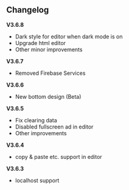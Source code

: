 ## Changelog
**V3.6.8**
- Dark style for editor when dark mode is on
- Upgrade html editor
- Other minor improvements

**V3.6.7**
- Removed Firebase Services

**V3.6.6**
- New bottom design (Beta)

**V3.6.5**
- Fix clearing data
- Disabled fullscreen ad in editor
- Other improvements

**V3.6.4**
- copy & paste etc. support in editor

**V3.6.3**
- localhost support
